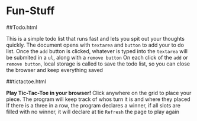 # Fun-Stuff

##Todo.html

This is a simple todo list that runs fast and lets you spit out your thoughts quickly. The document opens with `textarea` and `button` to add your to do list. 
Once the `add` button is clicked, whatever is typed into the `textarea` will be submited in a `ul`, along with a `remove button`
On each click of the `add` or `remove button`, local storage is called to save the todo list, so you can close the browser and keep everything saved

##tictactoe.html

__Play Tic-Tac-Toe in your browser!__ Click anywhere on the grid to place your piece. The program will keep track of whos turn it is and where they placed
If there is a three in a row, the program declares a winner, if all slots are filled with no winner, it will declare at tie
`Refresh` the page to play again
